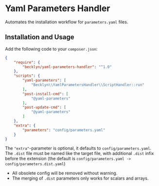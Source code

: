 Yaml Parameters Handler
=======================

Automates the installation workflow for `parameters.yaml` files.


Installation and Usage
----------------------

Add the following code to your `composer.json`:


```json
{
    "require": {
        "becklyn/yaml-parameters-handler": "^1.0"
    },
    "scripts": {
        "yaml-parameters": [
            "Becklyn\\YamlParametersHandler\\ScriptHandler::run"
        ],
        "post-install-cmd": [
            "@yaml-parameters"
        ],
        "post-update-cmd": [
            "@yaml-parameters"
        ]
    },
    "extra": {
        "parameters": "config/parameters.yaml"
    }
}
```

The `"extra"`-parameter is optional, it defaults to `config/parameters.yaml`.
The `.dist` file must be named like the target file, with additional `.dist` infix before the extension (the default is `config/parameters.yaml -> config/parameters.dist.yaml`)

*   All obsolete config will be removed without warning.
*   The merging of `.dist` parameters only works for scalars and arrays.
